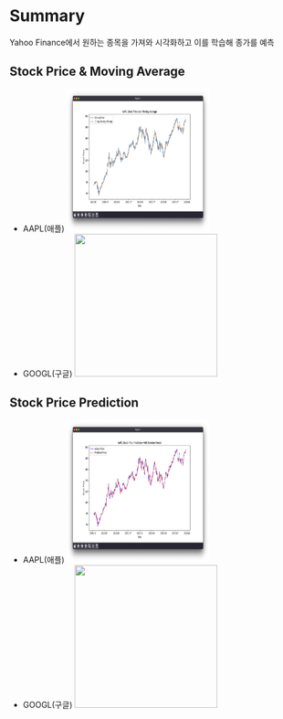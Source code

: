 # Summary
Yahoo Finance에서 원하는 종목을 가져와 시각화하고 이를 학습해 종가를 예측

## Stock Price & Moving Average
- AAPL(애플)
  <img src='./Example/Stock Price & Moving Average.png' width='250px' height='250px'/>
- GOOGL(구글)
  <img src='./GOOGL_1' width='250px' height='250px'/>

## Stock Price Prediction
- AAPL(애플)
  <img src='./Example/Stock Price Prediction.png' width='250px' height='250px'/>
- GOOGL(구글)
  <img src='./GOOGL_2' width='250px' height='250px'/>
